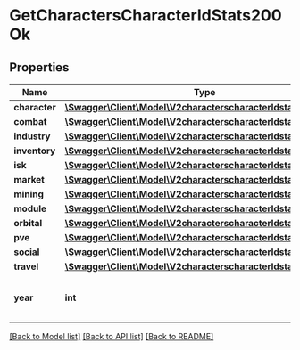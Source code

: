 # GetCharactersCharacterIdStats200Ok

## Properties
Name | Type | Description | Notes
------------ | ------------- | ------------- | -------------
**character** | [**\Swagger\Client\Model\V2characterscharacterIdstatsCharacter**](V2characterscharacterIdstatsCharacter.md) |  | [optional] 
**combat** | [**\Swagger\Client\Model\V2characterscharacterIdstatsCombat**](V2characterscharacterIdstatsCombat.md) |  | [optional] 
**industry** | [**\Swagger\Client\Model\V2characterscharacterIdstatsIndustry**](V2characterscharacterIdstatsIndustry.md) |  | [optional] 
**inventory** | [**\Swagger\Client\Model\V2characterscharacterIdstatsInventory**](V2characterscharacterIdstatsInventory.md) |  | [optional] 
**isk** | [**\Swagger\Client\Model\V2characterscharacterIdstatsIsk**](V2characterscharacterIdstatsIsk.md) |  | [optional] 
**market** | [**\Swagger\Client\Model\V2characterscharacterIdstatsMarket**](V2characterscharacterIdstatsMarket.md) |  | [optional] 
**mining** | [**\Swagger\Client\Model\V2characterscharacterIdstatsMining**](V2characterscharacterIdstatsMining.md) |  | [optional] 
**module** | [**\Swagger\Client\Model\V2characterscharacterIdstatsModule**](V2characterscharacterIdstatsModule.md) |  | [optional] 
**orbital** | [**\Swagger\Client\Model\V2characterscharacterIdstatsOrbital**](V2characterscharacterIdstatsOrbital.md) |  | [optional] 
**pve** | [**\Swagger\Client\Model\V2characterscharacterIdstatsPve**](V2characterscharacterIdstatsPve.md) |  | [optional] 
**social** | [**\Swagger\Client\Model\V2characterscharacterIdstatsSocial**](V2characterscharacterIdstatsSocial.md) |  | [optional] 
**travel** | [**\Swagger\Client\Model\V2characterscharacterIdstatsTravel**](V2characterscharacterIdstatsTravel.md) |  | [optional] 
**year** | **int** | Gregorian year for this set of aggregates | 

[[Back to Model list]](../README.md#documentation-for-models) [[Back to API list]](../README.md#documentation-for-api-endpoints) [[Back to README]](../README.md)


